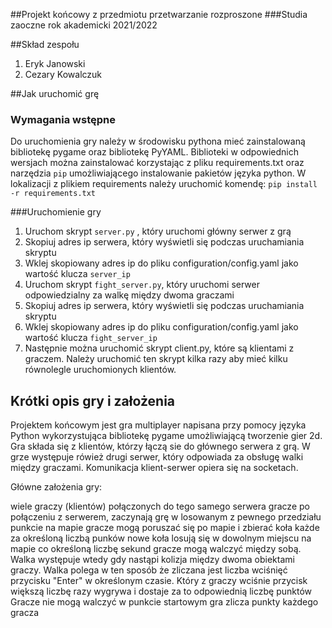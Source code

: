 ##Projekt końcowy z przedmiotu przetwarzanie rozproszone
###Studia zaoczne rok akademicki 2021/2022

##Skład zespołu
1. Eryk Janowski
2. Cezary Kowalczuk

##Jak uruchomić grę 
### Wymagania wstępne
Do uruchomienia gry należy w środowisku pythona mieć zainstalowaną bibliotekę pygame oraz bibliotekę PyYAML.
Biblioteki w odpowiednich wersjach można zainstalować korzystając z pliku requirements.txt 
oraz narzędzia `pip` umożliwiającego instalowanie pakietów języka python.
W lokalizacji z plikiem requirements należy uruchomić komendę: `pip install -r requirements.txt`

###Uruchomienie gry
1. Uruchom skrypt `server.py` , który uruchomi główny serwer z grą
2. Skopiuj adres ip serwera, który wyświetli się podczas uruchamiania skryptu
3. Wklej skopiowany adres ip do pliku configuration/config.yaml jako wartość klucza `server_ip`
4. Uruchom skrypt `fight_server.py`, który uruchomi serwer odpowiedzialny za walkę między dwoma graczami
5. Skopiuj adres ip serwera, który wyświetli się podczas uruchamiania skryptu
6. Wklej skopiowany adres ip do pliku configuration/config.yaml jako wartość klucza `fight_server_ip`
7. Następnie można uruchomić skrypt client.py, które są klientami z graczem. 
Należy uruchomić ten skrypt kilka razy aby mieć kilku równolegle uruchomionych klientów.

## Krótki opis gry i założenia
Projektem końcowym jest gra multiplayer napisana przy pomocy języka Python 
wykorzystująca bibliotekę pygame umożliwiającą tworzenie gier 2d. 
Gra składa się z klientów, którzy łączą sie do głównego serwera z grą. 
W grze występuje rówież  drugi serwer, który odpowiada za obsługę walki 
między graczami. Komunikacja klient-serwer opiera się na socketach.

Główne założenia gry:

wiele graczy (klientów) połączonych do tego samego serwera
gracze po połączeniu z serwerem, zaczynają grę w losowanym z pewnego przedziału punkcie na mapie
gracze mogą poruszać się po mapie i zbierać koła każde za określoną liczbą punków
nowe koła losują się w dowolnym miejscu na mapie co określoną liczbę sekund
gracze mogą walczyć między sobą. Walka występuje wtedy gdy nastąpi kolizja między dwoma obiektami graczy. Walka polega w ten sposób że zliczana jest liczba wciśnięć przycisku "Enter" w określonym czasie. Który z graczy wciśnie przycisk większą liczbę razy wygrywa i dostaje za to odpowiednią liczbę punktów
Gracze nie mogą walczyć w punkcie startowym
gra zlicza punkty każdego gracza